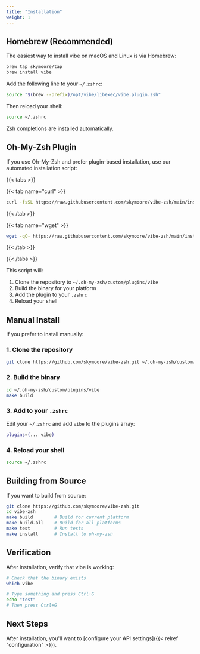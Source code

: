 ```yaml
---
title: "Installation"
weight: 1
---
```


## Homebrew (Recommended)

The easiest way to install vibe on macOS and Linux is via Homebrew:

```bash
brew tap skymoore/tap
brew install vibe
```

Add the following line to your `~/.zshrc`:

```bash
source "$(brew --prefix)/opt/vibe/libexec/vibe.plugin.zsh"
```

Then reload your shell:

```bash
source ~/.zshrc
```

Zsh completions are installed automatically.

## Oh-My-Zsh Plugin

If you use Oh-My-Zsh and prefer plugin-based installation, use our automated installation script:

{{< tabs >}}

{{< tab name="curl" >}}
```bash
curl -fsSL https://raw.githubusercontent.com/skymoore/vibe-zsh/main/install.sh | bash
```
{{< /tab >}}

{{< tab name="wget" >}}
```bash
wget -qO- https://raw.githubusercontent.com/skymoore/vibe-zsh/main/install.sh | bash
```
{{< /tab >}}

{{< /tabs >}}

This script will:
1. Clone the repository to `~/.oh-my-zsh/custom/plugins/vibe`
2. Build the binary for your platform
3. Add the plugin to your `.zshrc`
4. Reload your shell

## Manual Install

If you prefer to install manually:

### 1. Clone the repository

```bash
git clone https://github.com/skymoore/vibe-zsh.git ~/.oh-my-zsh/custom/plugins/vibe
```

### 2. Build the binary

```bash
cd ~/.oh-my-zsh/custom/plugins/vibe
make build
```

### 3. Add to your `.zshrc`

Edit your `~/.zshrc` and add `vibe` to the plugins array:

```bash
plugins=(... vibe)
```

### 4. Reload your shell

```bash
source ~/.zshrc
```

## Building from Source

If you want to build from source:

```bash
git clone https://github.com/skymoore/vibe-zsh.git
cd vibe-zsh
make build        # Build for current platform
make build-all    # Build for all platforms
make test         # Run tests
make install      # Install to oh-my-zsh
```

## Verification

After installation, verify that vibe is working:

```bash
# Check that the binary exists
which vibe

# Type something and press Ctrl+G
echo "test"
# Then press Ctrl+G
```

## Next Steps

After installation, you'll want to [configure your API settings]({{< relref "configuration" >}}).
